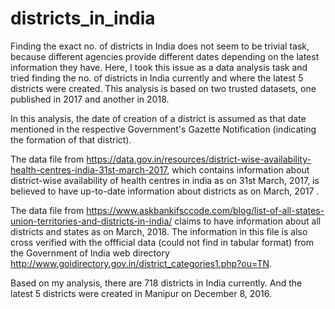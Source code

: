 # districts_in_india
Finding the exact no. of districts in India does not seem to be trivial task, because different agencies provide different dates depending on the latest information they have. Here, I took this issue as a data analysis task and tried finding the no. of districts in India currently and where the latest 5 districts were created. This analysis is based on two trusted datasets, one published in 2017 and another in 2018.

In this analysis, the date of creation of a district is assumed as that date mentioned in the respective Government's Gazette Notification (indicating the formation of that district).

The data file from https://data.gov.in/resources/district-wise-availability-health-centres-india-31st-march-2017, which contains information about district-wise availability of health centres in india as on 31st March, 2017, is believed to have up-to-date information about districts as on March, 2017 .

The data file from https://www.askbankifsccode.com/blog/list-of-all-states-union-territories-and-districts-in-india/ claims to have information about all districts and states as on March, 2018. The information in this file is also cross verified with the offficial data (could not find in tabular format) from the Government of India web directory http://www.goidirectory.gov.in/district_categories1.php?ou=TN.

Based on my analysis, there are 718 districts in India currently. And the latest 5 districts were created in Manipur on December 8, 2016.
